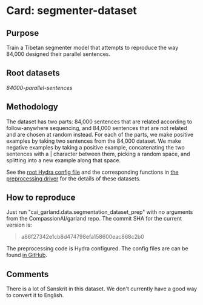 # Card: segmenter-dataset

## Purpose

Train a Tibetan segmenter model that attempts to reproduce the way 84,000 designed their parallel sentences.

## Root datasets

_84000-parallel-sentences_

## Methodology

The dataset has two parts: 84,000 sentences that are related according to follow-anywhere sequencing, and 84,000 sentences that are not related and are chosen at random instead. For each of the parts, we make positive examples by taking two sentences from the 84,000 dataset. We make negative examples by taking a positive example, concatenating the two sentences with a | character between them, picking a random space, and splitting into a new example along that space.

See the [root Hydra config file](https://github.com/CompassionAI/garland/blob/a86f27342e1cb8d474798efa158600eac868c2b0/cai_garland/data/dataset_prep.config/config.yaml) and the corresponding functions in [the preprocessing driver](https://github.com/CompassionAI/garland/blob/a86f27342e1cb8d474798efa158600eac868c2b0/cai_garland/data/segmentation_dataset_prep.py) for the details of these datasets.

## How to reproduce

Just run "cai_garland.data.segmentation_dataset_prep" with no arguments from the CompassionAI/garland repo. The commit SHA for the current version is:

> a86f27342e1cb8d474798efa158600eac868c2b0

The preprocessing code is Hydra configured. The config files are can be found [in GitHub](https://github.com/CompassionAI/garland/tree/a86f27342e1cb8d474798efa158600eac868c2b0/cai_garland/data/dataset_prep.config).

## Comments

There is a lot of Sanskrit in this dataset. We don't currently have a good way to convert it to English.
